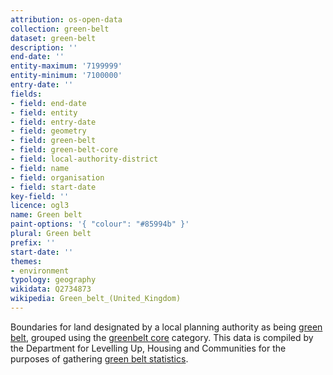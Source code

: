 ```yaml
---
attribution: os-open-data
collection: green-belt
dataset: green-belt
description: ''
end-date: ''
entity-maximum: '7199999'
entity-minimum: '7100000'
entry-date: ''
fields:
- field: end-date
- field: entity
- field: entry-date
- field: geometry
- field: green-belt
- field: green-belt-core
- field: local-authority-district
- field: name
- field: organisation
- field: start-date
key-field: ''
licence: ogl3
name: Green belt
paint-options: '{ "colour": "#85994b" }'
plural: Green belt
prefix: ''
start-date: ''
themes:
- environment
typology: geography
wikidata: Q2734873
wikipedia: Green_belt_(United_Kingdom)
---
```


Boundaries for land designated by a local planning authority as being [green belt](https://www.gov.uk/guidance/green-belt),
grouped using the [greenbelt core](/dataset/greenbelt-core) category.
This data is compiled by the Department for Levelling Up, Housing and Communities for the purposes of gathering [green belt statistics](https://www.gov.uk/government/collections/green-belt-statistics).
